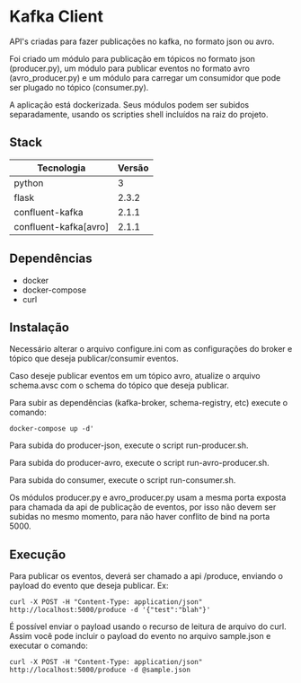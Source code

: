 # Kafka Client

API's criadas para fazer publicações no kafka, no formato json ou avro.

Foi criado um módulo para publicação em tópicos no formato json (producer.py), um módulo para publicar eventos no formato avro (avro_producer.py) e um módulo para carregar um consumidor que pode ser plugado no tópico (consumer.py).

A aplicação está dockerizada. Seus módulos podem ser subidos separadamente, usando os scripties shell incluídos na raiz do projeto.

## Stack

  Tecnologia           |  Versão       |
-----------------------|---------------|
  python               | 3
  flask                | 2.3.2
  confluent-kafka      | 2.1.1
  confluent-kafka[avro]| 2.1.1

## Dependências

* docker
* docker-compose
* curl

## Instalação

Necessário alterar o arquivo configure.ini com as configurações do broker e tópico que deseja publicar/consumir eventos.

Caso deseje publicar eventos em um tópico avro, atualize o arquivo schema.avsc com o schema do tópico que deseja publicar.

Para subir as dependências (kafka-broker, schema-registry, etc) execute o comando:

```docker-compose up -d'```

Para subida do producer-json, execute o script run-producer.sh.

Para subida do producer-avro, execute o script run-avro-producer.sh.

Para subida do consumer, execute o script run-consumer.sh.

Os módulos producer.py e avro_producer.py usam a mesma porta exposta para chamada da api de publicação de eventos, por isso não devem ser subidas no mesmo momento, para não haver conflito de bind na porta 5000.

## Execução

Para publicar os eventos, deverá ser chamado a api /produce, enviando o payload do evento que deseja publicar. Ex:

```curl -X POST -H "Content-Type: application/json" http://localhost:5000/produce -d '{"test":"blah"}'```

É possível enviar o payload usando o recurso de leitura de arquivo do curl. Assim você pode incluir o payload do evento no arquivo sample.json e executar o comando:

```curl -X POST -H "Content-Type: application/json" http://localhost:5000/produce -d @sample.json```
